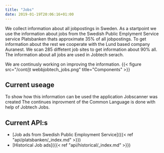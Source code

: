 ```yaml
---
title: "Jobs"
date: 2019-01-19T20:06:16+01:00
---
```


We collect information about all jobpostings in Sweden. As a startpoint we use the information about jobs from the Swedish Public Emplyment Service service Platsbanken thats approximate 35% of all jobpostings.  To get information about the rest we cooperate with the Lund based company Auranest. We scan 285 diffetent job sites to get information about 90% all.
The information about all jobs are used in Jobtech serach.

We are continusly working on improving the information.
{{< figure src="/cont/jt webbjobtech_jobs.png" title="Components" >}}

## Current useage
To show how this information can be used the application Jobscanner was created
The continues inprovment of the Common Language is done with help of Jobtech Jobs.

## Current API:s
* [Job ads from Swedish Public Employment Service]({{< ref "api/platsbanken/_index.md" >}})
* [Historical Job ads]({{< ref "api/historical/_index.md" >}})
